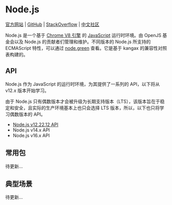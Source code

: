 # Node.js

[官方网站](https://nodejs.org) | [GitHub](https://github.com/nodejs) | [StackOverflow](https://stackoverflow.com/questions/tagged/node.js) | [中文社区](https://cnodejs.org)

Node.js 是一个基于 [Chrome V8 引擎](https://v8.dev) 的 [JavaScript](../JavaScript) 运行时环境。由 OpenJS 基金会以及 Node.js 的贡献者们管理和维护。不同版本的 Node.js 所支持的 ECMAScript 特性，可以通过 [node.green](https://node.green) 查看。它是基于 kangax 的兼容性对照表构建的。

## API

Node.js 作为 JavaScript 的运行时环境，为其提供了一系列的 API，以下将从 v12.x 版本开始学习。

由于 Node.js 只有偶数版本才会被升级为长期支持版本（LTS），该版本旨在于稳定和安全，且实际的生产环境基本上也只会选择 LTS 版本，所以，以下也只将学习偶数版本的 API。

- [Node.js v12.22.12 API](./Node.js_v12.22.12_API/)
- Node.js v14.x API
- Node.js v16.x API

## 常用包

待更新…

## 典型场景

待更新…

<!-- https://nodejs.org/zh-cn/docs/guides -->
